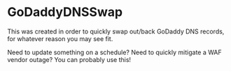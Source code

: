 # GoDaddyDNSSwap

This was created in order to quickly swap out/back GoDaddy DNS records, for whatever reason you may see fit.

Need to update something on a schedule? Need to quickly mitigate a WAF vendor outage? You can probably use this!

